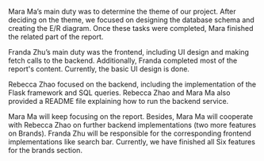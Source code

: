 Mara Ma’s main duty was to determine the theme of our project. After deciding on the theme, we focused on designing the database schema and creating the E/R diagram. Once these tasks were completed, Mara finished the related part of the report.

Franda Zhu’s main duty was the frontend, including UI design and making fetch calls to the backend. Additionally, Franda completed most of the report's content. Currently, the basic UI design is done.

Rebecca Zhao focused on the backend, including the implementation of the Flask framework and SQL queries. Rebecca Zhao and Mara Ma also provided a README file explaining how to run the backend service.

Mara Ma will keep focusing on the report. Besides, Mara Ma will cooperate with Rebecca Zhao on further backend implementations (two more features on Brands). Franda Zhu will be responsible for the corresponding frontend implementations like search bar. Currently, we have finished all Six features for the brands section.

